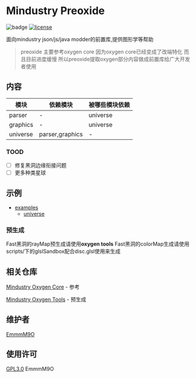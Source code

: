 # Mindustry Preoxide

![badge](https://img.shields.io/github/commit-activity/m/EmmmM9O/mindustry-preoxide-lib)
[![license](https://img.shields.io/github/license/EmmmM9O/mindustry-preoxide-lib.svg)](LICENSE)

面向mindustry json/js/java modder的前置库,提供图形学等帮助

> preoxide 主要参考oxygen core 因为oxygen core已经变成了改端特化 而且目前进度缓慢
> 所以preoxide提取oxygen部分内容做成前置库给广大开发者使用

## 内容

|    模块    |      依赖模块       | 被哪些模块依赖  |
|----------|-----------------|----------|
| parser   | -               | universe |
| graphics | -               | universe |
| universe | parser,graphics | -        |

### TOOD

- [ ] 修复黑洞边缘衔接问题
- [ ] 更多种类星球

## 示例

- [examples](examples/)
  - [universe](examples/universe)

### 预生成

Fast黑洞的rayMap预生成请使用**oxygen tools**
Fast黑洞的colorMap生成请使用scripts/下的glslSandbox配合disc.glsl使用来生成

## 相关仓库

[Mindustry Oxygen Core](https://github.com/EmmmM9O/mindustry-oxygen-core) - 参考

[Mindustry Oxygen Tools](https://github.com/EmmmM9O/oxygen-tools) - 预生成

## 维护者

[EmmmM9O](https://github.com/EmmmM9O)

## 使用许可

[GPL3.0](LICENSE) EmmmM9O
